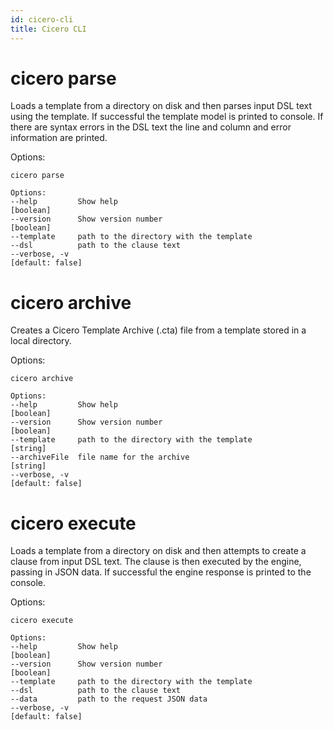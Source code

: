 ```yaml
---
id: cicero-cli
title: Cicero CLI
---
```


# cicero parse

Loads a template from a directory on disk and then parses input DSL text using the template.
If successful the template model is printed to console. If there are syntax errors in the DSL
text the line and column and error information are printed.

Options:

    cicero parse

    Options:
    --help         Show help                                             [boolean]
    --version      Show version number                                   [boolean]
    --template     path to the directory with the template
    --dsl          path to the clause text
    --verbose, -v                                                 [default: false]

# cicero archive

Creates a Cicero Template Archive (.cta) file from a template stored in a local directory.

Options:

    cicero archive

    Options:
    --help         Show help                                             [boolean]
    --version      Show version number                                   [boolean]
    --template     path to the directory with the template                [string]
    --archiveFile  file name for the archive                              [string]
    --verbose, -v                                                 [default: false]

# cicero execute

Loads a template from a directory on disk and then attempts to create a clause from input
DSL text. The clause is then executed by the engine, passing in JSON data. If successful the
engine response is printed to the console.

Options:

    cicero execute

    Options:
    --help         Show help                                             [boolean]
    --version      Show version number                                   [boolean]
    --template     path to the directory with the template
    --dsl          path to the clause text
    --data         path to the request JSON data
    --verbose, -v                                                 [default: false]